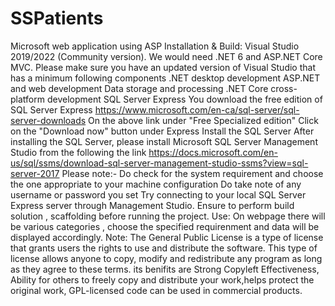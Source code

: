 # SSPatients
Microsoft web application using ASP
Installation & Build:
Visual Studio 2019/2022 (Community version). We would need .NET 6 and ASP.NET Core MVC.
Please make sure you have an updated version of Visual Studio that has a minimum following components
.NET desktop development
ASP.NET and web development
Data storage and processing
.NET Core cross-platform development
SQL Server Express
You download the free edition of SQL Server Express
https://www.microsoft.com/en-ca/sql-server/sql-server-downloads
On the above link under "Free Specialized edition" Click on the "Download now" button under Express Install the SQL Server
After installing the SQL Server, please install Microsoft SQL Server Management Studio from the following the link
https://docs.microsoft.com/en-us/sql/ssms/download-sql-server-management-studio-ssms?view=sql-server-2017
Please note:-
Do check for the system requirement and choose the one appropriate to your machine configuration
Do take note of any username or password you set
Try connecting to your local SQL Server Express server through Management Studio.
Ensure to perform build solution , scaffolding before running the project.
Use:
On webpage there will be various categories , choose the specified requirenment and data will be displayed accordingly.
Note: The General Public License is a type of license that grants users the rights to use and distribute the software. This type of license allows anyone to copy, modify and redistribute any program as long as they agree to these terms. its benifits are Strong Copyleft Effectiveness, Ability for others to freely copy and distribute your work,helps protect the original work, GPL-licensed code can be used in commercial products.
